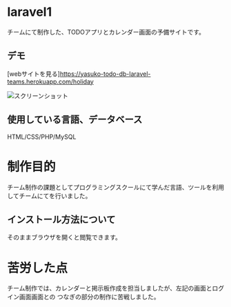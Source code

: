 # laravel1
チームにて制作した、TODOアプリとカレンダー画面の予備サイトです。

## デモ

[webサイトを見る]https://yasuko-todo-db-laravel-teams.herokuapp.com/holiday


![スクリーンショット](https://user-images.githubusercontent.com/84828867/163287327-07fce872-9d84-41c9-9ca4-eb5c8a2a575c.png)


## 使用している言語、データベース
HTML/CSS/PHP/MySQL

# 制作目的
チーム制作の課題としてプログラミングスクールにて学んだ言語、ツールを利用してチームにてを行いました。

## インストール方法について
そのままブラウザを開くと閲覧できます。

# 苦労した点
チーム制作では、カレンダーと掲示板作成を担当しましたが、左記の画面とログイン画面画面との
つなぎの部分の制作に苦戦しました。



